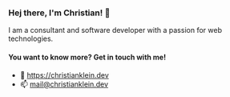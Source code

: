 ### Hej there, I'm Christian! 👋

I am a consultant and software developer with a passion for web technologies.

#### You want to know more? Get in touch with me!
- :house_with_garden: https://christianklein.dev
- :mailbox: mail@christianklein.dev


<!--
**chrstnkl/chrstnkl** is a ✨ _special_ ✨ repository because its `README.md` (this file) appears on your GitHub profile.

Here are some ideas to get you started:

- 🔭 I’m currently working on ...
- 🌱 I’m currently learning ...
- 👯 I’m looking to collaborate on ...
- 🤔 I’m looking for help with ...
- 💬 Ask me about ...
- 📫 How to reach me: ...
- 😄 Pronouns: ...
- ⚡ Fun fact: ...
-->
